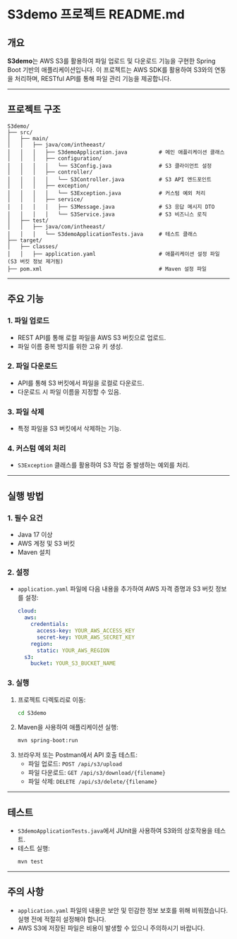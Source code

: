 # S3demo 프로젝트 README.md

## 개요

**S3demo**는 AWS S3를 활용하여 파일 업로드 및 다운로드 기능을 구현한 Spring Boot 기반의 애플리케이션입니다. 이 프로젝트는 AWS SDK를 활용하여 S3와의 연동을 처리하며, RESTful API를 통해 파일 관리 기능을 제공합니다.

---

## 프로젝트 구조

```
S3demo/
├── src/
│   ├── main/
│   │   ├── java/com/intheeast/
│   │   │   ├── S3demoApplication.java          # 메인 애플리케이션 클래스
│   │   │   ├── configuration/
│   │   │   │   └── S3Config.java               # S3 클라이언트 설정
│   │   │   ├── controller/
│   │   │   │   └── S3Controller.java           # S3 API 엔드포인트
│   │   │   ├── exception/
│   │   │   │   └── S3Exception.java            # 커스텀 예외 처리
│   │   │   ├── service/
│   │   │   │   ├── S3Message.java              # S3 응답 메시지 DTO
│   │   │   │   └── S3Service.java              # S3 비즈니스 로직
│   ├── test/
│   │   ├── java/com/intheeast/
│   │   │   └── S3demoApplicationTests.java     # 테스트 클래스
├── target/
│   ├── classes/
│   │   ├── application.yaml                    # 애플리케이션 설정 파일 (S3 버킷 정보 제거됨)
├── pom.xml                                     # Maven 설정 파일
```

---

## 주요 기능

### 1. **파일 업로드**
- REST API를 통해 로컬 파일을 AWS S3 버킷으로 업로드.
- 파일 이름 중복 방지를 위한 고유 키 생성.

### 2. **파일 다운로드**
- API를 통해 S3 버킷에서 파일을 로컬로 다운로드.
- 다운로드 시 파일 이름을 지정할 수 있음.

### 3. **파일 삭제**
- 특정 파일을 S3 버킷에서 삭제하는 기능.

### 4. **커스텀 예외 처리**
- `S3Exception` 클래스를 활용하여 S3 작업 중 발생하는 예외를 처리.

---

## 실행 방법

### 1. **필수 요건**
- Java 17 이상
- AWS 계정 및 S3 버킷
- Maven 설치

### 2. **설정**
- `application.yaml` 파일에 다음 내용을 추가하여 AWS 자격 증명과 S3 버킷 정보를 설정:
  ```yaml
  cloud:
    aws:
      credentials:
        access-key: YOUR_AWS_ACCESS_KEY
        secret-key: YOUR_AWS_SECRET_KEY
      region:
        static: YOUR_AWS_REGION
    s3:
      bucket: YOUR_S3_BUCKET_NAME
  ```

### 3. **실행**
1. 프로젝트 디렉토리로 이동:
   ```bash
   cd S3demo
   ```
2. Maven을 사용하여 애플리케이션 실행:
   ```bash
   mvn spring-boot:run
   ```
3. 브라우저 또는 Postman에서 API 호출 테스트:
   - 파일 업로드: `POST /api/s3/upload`
   - 파일 다운로드: `GET /api/s3/download/{filename}`
   - 파일 삭제: `DELETE /api/s3/delete/{filename}`

---

## 테스트

- `S3demoApplicationTests.java`에서 JUnit을 사용하여 S3와의 상호작용을 테스트.
- 테스트 실행:
  ```bash
  mvn test
  ```

---

## 주의 사항

- `application.yaml` 파일의 내용은 보안 및 민감한 정보 보호를 위해 비워졌습니다. 실행 전에 적절히 설정해야 합니다.
- AWS S3에 저장된 파일은 비용이 발생할 수 있으니 주의하시기 바랍니다.
